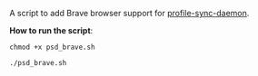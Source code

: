 A script to add Brave browser support for [profile-sync-daemon](https://github.com/graysky2/profile-sync-daemon).

**How to run the script**:
```terminal
chmod +x psd_brave.sh
```

```terminal
./psd_brave.sh
```
